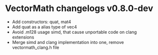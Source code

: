 # VectorMath changelogs v0.8.0-dev
- Add constructors: quat, mat4
- Add quat as a alias type of vec4
- Avoid .m128 usage simd, that cause unportable code on clang extensions
- Merge simd and clang implementation into one, remove vectormath_clang.h file